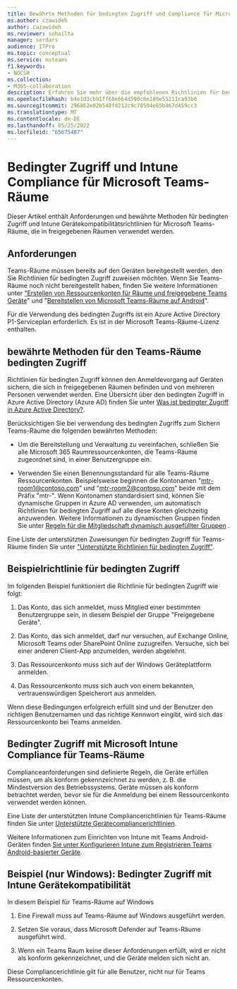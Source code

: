 ```yaml
---
title: Bewährte Methoden für bedingten Zugriff und Compliance für Microsoft Teams-Räume
ms.author: czawideh
author: cazawideh
ms.reviewer: sohailta
manager: serdars
audience: ITPro
ms.topic: conceptual
ms.service: msteams
f1.keywords:
- NOCSH
ms.collection:
- M365-collaboration
description: Erfahren Sie mehr über die empfohlenen Richtlinien für bedingten Zugriff und Intune Gerätecompliance sowie bewährte Methoden für Microsoft Teams-Räume.
ms.openlocfilehash: b4e1d3cb91ff68e664d590c8e180e55211ca93b0
ms.sourcegitcommit: 296862e02b548f0212c9c70504e65b467d459cc3
ms.translationtype: MT
ms.contentlocale: de-DE
ms.lasthandoff: 05/25/2022
ms.locfileid: "65675487"
---
```

# <a name="conditional-access-and-intune-compliance-for-microsoft-teams-rooms"></a>Bedingter Zugriff und Intune Compliance für Microsoft Teams-Räume

Dieser Artikel enthält Anforderungen und bewährte Methoden für bedingten Zugriff und Intune Gerätekompatibilitätsrichtlinien für Microsoft Teams-Räume, die in freigegebenen Räumen verwendet werden.

## <a name="requirements"></a>Anforderungen

Teams-Räume müssen bereits auf den Geräten bereitgestellt werden, den Sie Richtlinien für bedingten Zugriff zuweisen möchten. Wenn Sie Teams-Räume noch nicht bereitgestellt haben, finden Sie weitere Informationen unter ["Erstellen von Ressourcenkonten für Räume und freigegebene Teams Geräte](with-office-365.md)" und "[Bereitstellen von Microsoft Teams-Räume auf Android](../devices/collab-bar-deploy.md)".

Für die Verwendung des bedingten Zugriffs ist ein Azure Active Directory P1-Serviceplan erforderlich. Es ist in der Microsoft Teams-Räume-Lizenz enthalten.

## <a name="teams-rooms-conditional-access-best-practices"></a>bewährte Methoden für den Teams-Räume bedingten Zugriff

Richtlinien für bedingten Zugriff können den Anmeldevorgang auf Geräten sichern, die sich in freigegebenen Räumen befinden und von mehreren Personen verwendet werden. Eine Übersicht über den bedingten Zugriff in Azure Active Directory (Azure AD) finden Sie unter [Was ist bedingter Zugriff in Azure Active Directory?](/azure/active-directory/conditional-access/overview).

Berücksichtigen Sie bei verwendung des bedingten Zugriffs zum Sichern Teams-Räume die folgenden bewährten Methoden:

-   Um die Bereitstellung und Verwaltung zu vereinfachen, schließen Sie alle Microsoft 365 Raumressourcenkonten, die Teams-Räume zugeordnet sind, in einer Benutzergruppe ein.

-   Verwenden Sie einen Benennungsstandard für alle Teams-Räume Ressourcenkonten. Beispielsweise beginnen die Kontonamen "mtr-room1@contoso.com" und "mtr-room2@contoso.com" beide mit dem Präfix "mtr-".
    Wenn Kontonamen standardisiert sind, können Sie dynamische Gruppen in Azure AD verwenden, um automatisch Richtlinien für bedingten Zugriff auf alle diese Konten gleichzeitig anzuwenden. Weitere Informationen zu dynamischen Gruppen finden Sie unter [Regeln für die Mitgliedschaft dynamisch ausgefüllter Gruppen](/azure/active-directory/enterprise-users/groups-dynamic-membership) .

Eine Liste der unterstützten Zuweisungen für bedingten Zugriff für Teams-Räume finden Sie unter ["Unterstützte Richtlinien für bedingten Zugriff"](supported-ca-and-compliance-policies.md#supported-conditional-access-policies).

## <a name="example-conditional-access-policy"></a>Beispielrichtlinie für bedingten Zugriff

Im folgenden Beispiel funktioniert die Richtlinie für bedingten Zugriff wie folgt:

1.  Das Konto, das sich anmeldet, muss Mitglied einer bestimmten Benutzergruppe sein, in diesem Beispiel der Gruppe "Freigegebene Geräte".

2.  Das Konto, das sich anmeldet, darf nur versuchen, auf Exchange Online, Microsoft Teams oder SharePoint Online zuzugreifen. Versuche, sich bei einer anderen Client-App anzumelden, werden abgelehnt.

3.  Das Ressourcenkonto muss sich auf der Windows Geräteplattform anmelden.

4.  Das Ressourcenkonto muss sich auch von einem bekannten, vertrauenswürdigen Speicherort aus anmelden.

Wenn diese Bedingungen erfolgreich erfüllt sind und der Benutzer den richtigen Benutzernamen und das richtige Kennwort eingibt, wird sich das Ressourcenkonto bei Teams anmelden.

## <a name="conditional-access-with-microsoft-intune-compliance-for-teams-rooms"></a>Bedingter Zugriff mit Microsoft Intune Compliance für Teams-Räume

Complianceanforderungen sind definierte Regeln, die Geräte erfüllen müssen, um als konform gekennzeichnet zu werden, z. B. die Mindestversion des Betriebssystems. Geräte müssen als konform betrachtet werden, bevor sie für die Anmeldung bei einem Ressourcenkonto verwendet werden können.

Eine Liste der unterstützten Intune Compliancerichtlinien für Teams-Räume finden Sie unter [Unterstützte Gerätecompliancerichtlinien](supported-ca-and-compliance-policies.md#supported-device-compliance-policies).

Weitere Informationen zum Einrichten von Intune mit Teams Android-Geräten finden [Sie unter Konfigurieren Intune zum Registrieren Teams Android-basierter Geräte](../devices/phones-displays-deploy.md#configure-intune-to-enroll-teams-android-based-devices).

## <a name="example-windows-only-conditional-access-with-intune-device-compliance"></a>Beispiel (nur Windows): Bedingter Zugriff mit Intune Gerätekompatibilität

In diesem Beispiel für Teams-Räume auf Windows

1. Eine Firewall muss auf Teams-Räume auf Windows ausgeführt werden.

2. Setzen Sie voraus, dass Microsoft Defender auf Teams-Räume ausgeführt wird.

3. Wenn ein Teams Raum keine dieser Anforderungen erfüllt, wird er nicht als konform gekennzeichnet, und die Geräte melden sich nicht an.

Diese Compliancerichtlinie gilt für alle Benutzer, nicht nur für Teams Ressourcenkonten.
